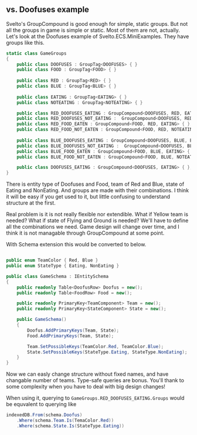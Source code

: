 ## vs. Doofuses example
Svelto's GroupCompound is good enough for simple, static groups. But not all the groups in game is simple or static. Most of them are not, actually. Let's look at the Doofuses example of Svelto.ECS.MiniExamples. They have groups like this.
```csharp
static class GameGroups
{
    public class DOOFUSES : GroupTag<DOOFUSES> { }
    public class FOOD : GroupTag<FOOD> { }
    
    public class RED : GroupTag<RED> { }
    public class BLUE : GroupTag<BLUE> { }
    
    public class EATING : GroupTag<EATING> { }
    public class NOTEATING : GroupTag<NOTEATING> { }

    public class RED_DOOFUSES_EATING : GroupCompound<DOOFUSES, RED, EATING> { };
    public class RED_DOOFUSES_NOT_EATING :  GroupCompound<DOOFUSES, RED, NOTEATING> { };
    public class RED_FOOD_EATEN : GroupCompound<FOOD, RED, EATING> { };
    public class RED_FOOD_NOT_EATEN : GroupCompound<FOOD, RED, NOTEATING> { };
    
    public class BLUE_DOOFUSES_EATING : GroupCompound<DOOFUSES, BLUE, EATING> { };
    public class BLUE_DOOFUSES_NOT_EATING :  GroupCompound<DOOFUSES, BLUE, NOTEATING> { };
    public class BLUE_FOOD_EATEN : GroupCompound<FOOD, BLUE, EATING> { };
    public class BLUE_FOOD_NOT_EATEN : GroupCompound<FOOD, BLUE, NOTEATING> { };

    public class DOOFUSES_EATING : GroupCompound<DOOFUSES, EATING> { };
}
```
There is entity type of Doofuses and Food, team of Red and Blue, state of Eating and NonEating. And groups are made with their combinations. I think it will be easy if you get used to it, but little confusing to understand structure at the first.

Real problem is it is not really flexible nor extendible. What if Yellow team is needed? What if state of Flying and Ground is needed? We'll have to define all the combinations we need. Game design will change over time, and I think it is not managable through GroupCompound at some point. 

With Schema extension this would be converted to below.
```csharp

public enum TeamColor { Red, Blue }
public enum StateType { Eating, NonEating }

public class GameSchema : IEntitySchema
{
    public readonly Table<DoofusRow> Doofus = new();
    public readonly Table<FoodRow> Food = new();

    public readonly PrimaryKey<TeamComponent> Team = new();
    public readonly PrimaryKey<StateComponent> State = new();

    public GameSchema()
    {
        Doofus.AddPrimaryKeys(Team, State);
        Food.AddPrimaryKeys(Team, State);

        Team.SetPossibleKeys(TeamColor.Red, TeamColor.Blue);
        State.SetPossibleKeys(StateType.Eating, StateType.NonEating);
    }
}
```
Now we can easly change structure without fixed names, and have changable number of teams. Type-safe queries are bonus. You'll thank to some complexity when you have to deal with big design changes!

When using it, querying to `GameGroups.RED_DOOFUSES_EATING.Groups` would be equvalent to querying like
```csharp
indexedDB.From(schema.Doofus)
    .Where(schema.Team.Is(TemaColor.Red))
    .Where(schema.State.Is(StateType.Eating))
```

